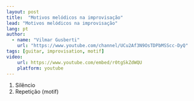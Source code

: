 ```yaml
---
layout: post
title:  "Motivos melódicos na improvisação"
lead: "Motivos melódicos na improvisação"
lang: pt
author:
  - name: "Vilmar Gusberti"
    url: "https://www.youtube.com/channel/UCu2Af3N9OsTDPbMSScc-DyQ"
tags: [guitar, improvisation, motif]
video:
    url: https://www.youtube.com/embed/r0tgSkZdWQU
    platform: youtube
---
```


1. Silêncio
2. Repetição (motif)
